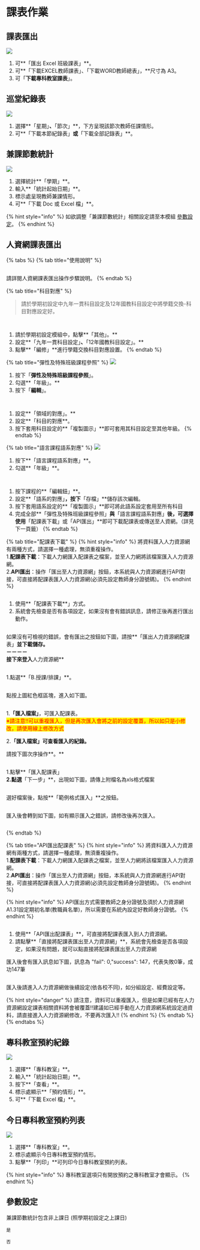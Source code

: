 # 課表作業

## 課表匯出

![](../.gitbook/assets/課表作業\_課表匯出.png)

1. 可**「匯出 Excel 班級課表」**。
2. 可**「下載EXCEL教師課表」、「下載WORD教師總表」，**尺寸為 A3。
3. 可「**下載專科教室課表**」。

## 巡堂紀錄表

![](../.gitbook/assets/class-course-list.png)

1. 選擇**「星期」**、**「節次」**，下方呈現該節次教師任課情形。
2. 可**「下載本節紀錄表」**或**「下載全部記錄表」**。

## 兼課節數統計

![](<../.gitbook/assets/addition-course-list (1).png>)

1. 選擇統計**「學期」**。
2. 輸入**「統計起始日期」**。
3. 標示處呈現教師兼課情形。
4. 可**「下載 Doc 或 Excel 檔」**。

{% hint style="info" %}
如欲調整「兼課節數統計」相關設定請至本模組 [參數設定](biao-zuo.md#undefined)。
{% endhint %}

## 人資網課表匯出

{% tabs %}
{% tab title="使用說明" %}
<figure><img src="../.gitbook/assets/課表_3.png" alt=""><figcaption></figcaption></figure>

請詳閱人資網課表匯出操作步驟說明。
{% endtab %}

{% tab title="科目對應" %}
> 請於學期初設定中九年一貫科目設定及12年國教科目設定中將學籍交換-科目對應設定好。

<figure><img src="../.gitbook/assets/課表_1.png" alt=""><figcaption></figcaption></figure>

<figure><img src="../.gitbook/assets/課表_2.png" alt=""><figcaption></figcaption></figure>

1. 請於學期初設定模組中，點擊**「其他」。**
2. 設定**「九年一貫科目設定」**、**「12年國教科目設定」。**
3. 點擊**「編修」**進行學籍交換科目對應設置。
{% endtab %}

{% tab title="彈性及特殊班級課程參照" %}
![](../.gitbook/assets/課表\_4.png)

1. 按下「**彈性及特殊班級課程參照**」。
2. 勾選**「年級」。**
3. 按下「**編輯**」。

<figure><img src="../.gitbook/assets/課表_5.png" alt=""><figcaption></figcaption></figure>

<figure><img src="../.gitbook/assets/課表_7-2 (3).png" alt=""><figcaption></figcaption></figure>

1. 設定**「領域的對應」。**
2. 設定**「科目的對應**。
3. 按下套用科目設定的**「複製圖示」**即可套用其科目設定至其他年級。
{% endtab %}

{% tab title="語言課程語系對應" %}
![](../.gitbook/assets/課表\_6.png)

1. 按下**「語言課程語系對應」**。
2. 勾選**「年級」**。

<figure><img src="../.gitbook/assets/課表_7.png" alt=""><figcaption></figcaption></figure>

<figure><img src="../.gitbook/assets/課表_7-2 (2).png" alt=""><figcaption></figcaption></figure>

1. 按下課程的**「編輯鈕」**。
2. 設定**「語系的對應」**，按下**「存檔」**儲存該次編輯。
3. 按下套用語系設定的**「複製圖示」**即可將此語系設定套用至所有科目
4. 完成全部**「彈性及特殊班級課程參照」**與**「語言課程語系對應」**後，可選擇使用**「配課表下載」或「API匯出」**即可下載配課表或傳送至人資網。（詳見下一頁籤）
{% endtab %}

{% tab title="配課表下載" %}
{% hint style="info" %}
將資料匯入人力資源網有兩種方式，請選擇一種處理，無須重複操作。\
1.**配課表下載**：下載人力網匯入配課表之檔案，並至人力網將該檔案匯入人力資源網。\
2.**API匯出**：操作「匯出至人力資源網」按鈕，本系統與人力資源網進行API對接，可直接將配課表匯入人力資源網(必須先設定教師身分證號碼)。
{% endhint %}

<figure><img src="../.gitbook/assets/課表_8.png" alt=""><figcaption></figcaption></figure>

1. 使用**「配課表下載**」方式。
2. 系統會先檢查是否有各項設定，如果沒有會有錯誤訊息，請修正後再進行匯出動作。

<figure><img src="../.gitbook/assets/課表_9.png" alt=""><figcaption></figcaption></figure>

如果沒有可檢視的錯誤，會有匯出之按鈕如下圖，請按**「匯出人力資源網配課表」**並下載儲存。\
－－－－\
接下來登入**人力資源網**

<figure><img src="../.gitbook/assets/人資網課表1.png" alt=""><figcaption></figcaption></figure>

1.點選**「B.授課/排課」**。

<figure><img src="../.gitbook/assets/人資網課表2.png" alt=""><figcaption></figcaption></figure>

點按上圖紅色框區塊，進入如下圖。

<figure><img src="../.gitbook/assets/人資網課表3-1.png" alt=""><figcaption></figcaption></figure>

1.**「匯入檔案」**，可匯入配課表。\
<mark style="color:red;">※請注意!!可以重複匯入，但是再次匯入會將之前的設定覆蓋，所以如只是小修改，請使用線上修改方式</mark>

2.**「匯入檔案」**可查看匯入的紀錄**。**

請按下圖次序操作**。**

<figure><img src="../.gitbook/assets/人資網課表3-2.png" alt=""><figcaption></figcaption></figure>

1.點擊**「匯入配課表」**\
2.點選**「下一步」**，出現如下圖，請傳上附檔名為xls格式檔案

<figure><img src="../.gitbook/assets/人資網課表4.png" alt=""><figcaption></figcaption></figure>

選好檔案後，點按**「範例格式匯入」**之按鈕。

<figure><img src="../.gitbook/assets/人資網課表5.png" alt=""><figcaption></figcaption></figure>

匯入後會轉到如下圖，如有顯示匯入之錯誤，請修改後再次匯入。

<figure><img src="../.gitbook/assets/人資網課表6.png" alt=""><figcaption></figcaption></figure>
{% endtab %}

{% tab title="API匯出配課表" %}
{% hint style="info" %}
將資料匯入人力資源網有兩種方式，請選擇一種處理，無須重複操作。\
1.**配課表下載**：下載人力網匯入配課表之檔案，並至人力網將該檔案匯入人力資源網。\
2.**API匯出**：操作「匯出至人力資源網」按鈕，本系統與人力資源網進行API對接，可直接將配課表匯入人力資源網(必須先設定教師身分證號碼)。
{% endhint %}

{% hint style="info" %}
API匯出方式需要教師之身分證號及須於人力資源網A1.31設定期初名單(教職員名單)，所以需要在系統內設定好教師身分證號。
{% endhint %}

<figure><img src="../.gitbook/assets/課表_10.png" alt=""><figcaption></figcaption></figure>

1. 使用**「API匯出配課表」**，可直接將配課表匯入到人力資源網。
2. 請點擊**「直接將配課表匯出至人力資源網」**，系統會先檢查是否各項設定，如果沒有問題，就可以點直接將配課表匯出至人力資源網

匯入後會有匯入訊息如下圖，訊息為 "fail": 0,"success": 147，代表失敗0筆，成功147筆

<figure><img src="../.gitbook/assets/課表_11.png" alt=""><figcaption></figcaption></figure>

匯入後請進入人力資源網做後續設定(依各校不同)，如分組設定、經費設定等。

{% hint style="danger" %}
請注意，資料可以重複匯入，但是如果已經有在人力資源網設定課表相關資料將會被覆蓋!!建議如已經手動在人力資源網系統設定過資料，請直接進入人力資源網修改，不要再次匯入!!
{% endhint %}
{% endtab %}
{% endtabs %}

## 專科教室預約紀錄

![](../.gitbook/assets/order-room-record.png)

1. 選擇**「專科教室」**。
2. 輸入**「統計起始日期」**。
3. 按下**「查看」**。
4. 標示處顯示**「預約情形」**。
5. 可**「下載 Excel 檔」**。

## 今日專科教室預約列表

![](../.gitbook/assets/order-room-today.png)

1. 選擇**「專科教室」**。
2. 標示處顯示今日專科教室預約情形。
3. 點擊**「列印」**可列印今日專科教室預約列表。

{% hint style="info" %}
專科教室選項只有開放預約之專科教室才會顯示。
{% endhint %}

## 參數設定

兼課節數統計包含非上課日 (照學期初設定之上課日)

`是`

`否`

